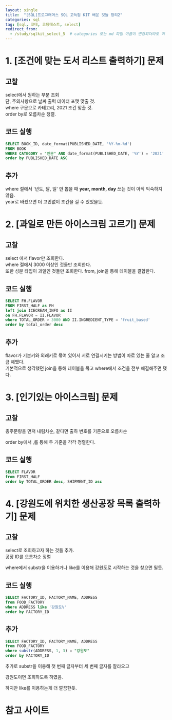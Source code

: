 ```yaml
---
layout: single
title:  "[SQL]프로그래머스 SQL 고득점 KIT 배운 것들 정리2"
categories: sql
tag: [sql, 코테, 코딩테스트, select]
redirect_from:
  - /study/sqlkit_select_5  # categories 또는 md 파일 이름이 변경되더라도 이 포스트로 올 수 있도록 redirect
---
```



# 1. [조건에 맞는 도서 리스트 출력하기] 문제

## 고찰
select에서 원하는 부분 조회  
단, 주의사항으로 날짜 출력 데이터 포맷 맞출 것.  
where 구문으로 카테고리, 2021 조건 맞출 것.  
order by로 오름차순 정렬.

## 코드 실행
```sql
SELECT BOOK_ID, date_format(PUBLISHED_DATE, '%Y-%m-%d')
FROM BOOK
WHERE CATEGORY = "인문" AND date_format(PUBLISHED_DATE, '%Y') = '2021'
order by PUBLISHED_DATE ASC
```

## 추가
where 절에서 '년도, 달, 일' 만 뽑을 때 **year, month, day** 쓰는 것이 아직 익숙하지 않음.  
year로 바꿨으면 더 고민없이 조건을 걸 수 있었을듯.

# 2. [과일로 만든 아이스크림 고르기] 문제

## 고찰

select 에서 flavor만 조회한다.  
where 절에서 3000 이상인 것들만 조회한다.  
또한 성분 타입이 과일인 것들만 조회한다.
from, join을 통해 테이블을 결합한다.

## 코드 실행

```sql
SELECT FH.FLAVOR
FROM FIRST_HALF as FH
left join ICECREAM_INFO as II
on FH.FLAVOR = II.FLAVOR
where TOTAL_ORDER > 3000 AND II.INGREDIENT_TYPE = 'fruit_based'
order by total_order desc
```
## 추가

flavor가 기본키와 외래키로 묶여 있어서 서로 연결시키는 방법이 따로 있는 줄 알고 조금 헤맸다.  
기본적으로 생각했던 join을 통해 테이블을 묶고 where에서 조건을 전부 해결해주면 됐다.  


# 3. [인기있는 아이스크림] 문제

## 고찰

총주문량을 먼저 내림차순, 같다면 출하 번호를 기준으로 오름차순  

order by에서 ,를 통해 두 기준을 각각 정렬한다.

## 코드 실행
```sql
SELECT FLAVOR
from FIRST_HALF 
order by TOTAL_ORDER desc, SHIPMENT_ID asc
```

# 4. [강원도에 위치한 생산공장 목록 출력하기] 문제

## 고찰
select로 조회하고자 하는 것들 추가.  
공장 ID를 오름차순 정렬

where에서 substr을 이용하거나 like를 이용해 강원도로 시작하는 것을 찾으면 될듯.  

## 코드 실행
```sql
SELECT FACTORY_ID, FACTORY_NAME, ADDRESS
from FOOD_FACTORY
where ADDRESS like '강원도%'
order by FACTORY_ID
```
## 추가

```sql
SELECT FACTORY_ID, FACTORY_NAME, ADDRESS
from FOOD_FACTORY
where substr(ADDRESS, 1, 3) = "강원도"
order by FACTORY_ID
```

추가로 substr을 이용해 첫 번째 글자부터 세 번째 글자를 잘라오고  

강원도이면 조회하도록 하였음.  

하지만 like를 이용하는게 더 깔끔한듯.

# 참고 사이트
